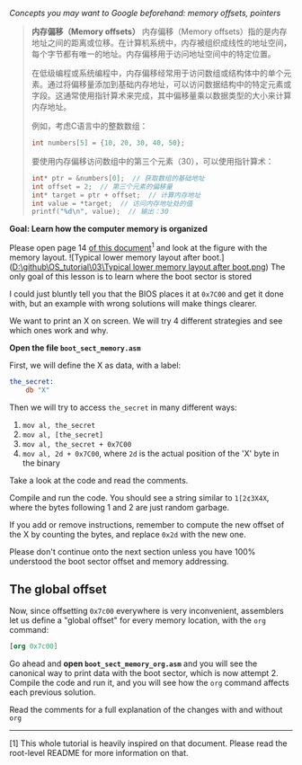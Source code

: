 *Concepts you may want to Google beforehand: memory offsets, pointers*
>**内存偏移（Memory offsets）**
>内存偏移（Memory offsets）指的是内存地址之间的距离或位移。在计算机系统中，内存被组织成线性的地址空间，每个字节都有唯一的地址。内存偏移用于访问地址空间中的特定位置。
>
>在低级编程或系统编程中，内存偏移经常用于访问数组或结构体中的单个元素。通过将偏移量添加到基础内存地址，可以访问数据结构中的特定元素或字段。这通常使用指针算术来完成，其中偏移量乘以数据类型的大小来计算内存地址。
>
>例如，考虑C语言中的整数数组：
>
>```C
>int numbers[5] = {10, 20, 30, 40, 50};
>```
>要使用内存偏移访问数组中的第三个元素（30），可以使用指针算术：
>```C
>int* ptr = &numbers[0];  // 获取数组的基础地址
>int offset = 2;  // 第三个元素的偏移量
>int* target = ptr + offset;  // 计算内存地址
>int value = *target;  // 访问内存地址处的值
>printf("%d\n", value);  // 输出：30
>```
**Goal: Learn how the computer memory is organized**

Please open page 14 [of this document](
http://www.cs.bham.ac.uk/~exr/lectures/opsys/10_11/lectures/os-dev.pdf)<sup>1</sup>
and look at the figure with the memory layout.
![Typical lower memory layout after boot.]([D:\github\OS_tutorial\03\Typical lower memory layout after boot.png](https://github.com/Citem7/os-tutorial/blob/master/03-bootsector-memory/Typical%20lower%20memory%20layout%20after%20boot.png))
The only goal of this lesson is to learn where the boot sector is stored

I could just bluntly tell you that the BIOS places it at `0x7C00` and
get it done with, but an example with wrong solutions will make things clearer.

We want to print an X on screen. We will try 4 different strategies
and see which ones work and why.

**Open the file `boot_sect_memory.asm`**

First, we will define the X as data, with a label:
```nasm
the_secret:
    db "X"
```

Then we will try to access `the_secret` in many different ways:

1. `mov al, the_secret`
2. `mov al, [the_secret]`
3. `mov al, the_secret + 0x7C00`
4. `mov al, 2d + 0x7C00`, where `2d` is the actual position of the 'X' byte in the binary

Take a look at the code and read the comments.

Compile and run the code. You should see a string similar to `1[2¢3X4X`, where
the bytes following 1 and 2 are just random garbage.

If you add or remove instructions, remember to compute the new offset of the X
by counting the bytes, and replace `0x2d` with the new one.

Please don't continue onto the next section unless you have 100% understood
the boot sector offset and memory addressing.


The global offset
-----------------

Now, since offsetting `0x7c00` everywhere is very inconvenient, assemblers let
us define a "global offset" for every memory location, with the `org` command:

```nasm
[org 0x7c00]
```

Go ahead and **open `boot_sect_memory_org.asm`** and you will see the canonical
way to print data with the boot sector, which is now attempt 2. Compile the code
and run it, and you will see how the `org` command affects each previous solution.

Read the comments for a full explanation of the changes with and without `org`

-----

[1] This whole tutorial is heavily inspired on that document. Please read the
root-level README for more information on that.
